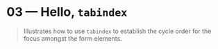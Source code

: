 # 03 &mdash; Hello, `tabindex`
> Illustrates how to use `tabindex` to establish the cycle order for the focus amongst the form elements.